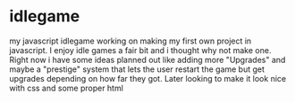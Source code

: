 # idlegame
my javascript idlegame
working on making my first own project in javascript.
I enjoy idle games a fair bit and i thought why not make one.
Right now i have some ideas planned out like adding more "Upgrades" and maybe a "prestige" system that lets the user restart the game but get upgrades depending on how far they got.
Later looking to make it look nice with css and some proper html
